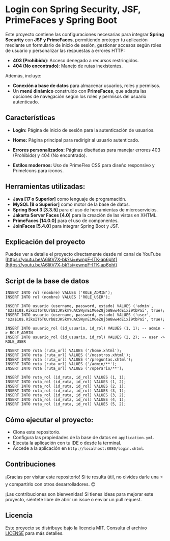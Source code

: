 # Login con Spring Security, JSF, PrimeFaces y Spring Boot

Este proyecto contiene las configuraciones necesarias para integrar **Spring Security** con **JSF y PrimeFaces**, permitiendo proteger tu aplicación mediante un formulario de inicio de sesión, gestionar accesos según roles de usuario y personalizar las respuestas a errores HTTP:

-   **403 (Prohibido)**: Acceso denegado a recursos restringidos.
-   **404 (No encontrado)**: Manejo de rutas inexistentes.

Además, incluye:

-   **Conexión a base de datos** para almacenar usuarios, roles y permisos.
-   Un **menú dinámico** construido con **PrimeFaces**, que adapta las opciones de navegación según los roles y permisos del usuario autenticado.
## Características

- **Login:** Página de inicio de sesión para la autenticación de usuarios.

- **Home:** Página principal para redirigir al usuario autenticado.

- **Errores personalizados:** Páginas diseñadas para manejar errores 403 (Prohibido) y 404 (No encontrado).

- **Estilos modernos:** Uso de PrimeFlex CSS para diseño responsivo y PrimeIcons para íconos.

##  Herramientas utilizadas:
- **Java [17 o Superior]** como lenguaje de programación.
- **MySQL [8 o Superior]** como motor de la base de datos.
- **Spring Boot 3 [3.3.5]**  para el uso de herramientas de microservicios.
- **Jakarta Server Faces [4.0]** para la creación de las vistas en XHTML.
- **PrimeFaces [14.0.0]**  para el uso de componentes.
- **JoinFaces [5.4.0]** para integrar Spring Boot y JSF.


## Explicación del proyecto

Puedes ver a detalle el proyecto directamente desde mi canal de YouTube [https://youtu.be/A6IitV7X-bk?si=ewnpF-ITK-ap6pht](https://youtu.be/A6IitV7X-bk?si=ewnpF-ITK-ap6pht)

## Script de la base de datos

```
INSERT INTO rol (nombre) VALUES ('ROLE_ADMIN');
INSERT INTO rol (nombre) VALUES ('ROLE_USER');

INSERT INTO usuario (username, password, estado) VALUES ('admin', '$2a$10$.RiksIT6TUUrb8zJKSkmYuACSWynE1MGeZ8jbW8ww4dEixi9tbPai', true);
INSERT INTO usuario (username, password, estado) VALUES ('user', '$2a$10$.RiksIT6TUUrb8zJKSkmYuACSWynE1MGeZ8jbW8ww4dEixi9tbPai', true);

INSERT INTO usuario_rol (id_usuario, id_rol) VALUES (1, 1); -- admin -> ROLE_ADMIN
INSERT INTO usuario_rol (id_usuario, id_rol) VALUES (2, 2); -- user -> ROLE_USER

INSERT INTO ruta (ruta_url) VALUES ('/home.xhtml');
INSERT INTO ruta (ruta_url) VALUES ('/nosotros.xhtml');
INSERT INTO ruta (ruta_url) VALUES ('/preguntas.xhtml');
INSERT INTO ruta (ruta_url) VALUES ('/admin/**');
INSERT INTO ruta (ruta_url) VALUES ('/operario/**');

INSERT INTO ruta_rol (id_ruta, id_rol) VALUES (1, 1);
INSERT INTO ruta_rol (id_ruta, id_rol) VALUES (1, 2);
INSERT INTO ruta_rol (id_ruta, id_rol) VALUES (2, 1);
INSERT INTO ruta_rol (id_ruta, id_rol) VALUES (3, 1);
INSERT INTO ruta_rol (id_ruta, id_rol) VALUES (3, 2);
INSERT INTO ruta_rol (id_ruta, id_rol) VALUES (4, 1);
INSERT INTO ruta_rol (id_ruta, id_rol) VALUES (5, 2);

```



## Cómo ejecutar el proyecto:

-   Clona este repositorio.
-   Configura las propiedades de la base de datos en `application.yml`.
-   Ejecuta la aplicación con tu IDE o desde la terminal.
-   Accede a la aplicación en `http://localhost:8080/login.xhtml`.

## Contribuciones

¡Gracias por visitar este repositorio! Si te resulta útil, no olvides darle una ⭐ y compartirlo con otros desarrolladores. 😊

¡Las contribuciones son bienvenidas! Si tienes ideas para mejorar este proyecto, siéntete libre de abrir un issue o enviar un pull request.

## Licencia

Este proyecto se distribuye bajo la licencia MIT. Consulta el archivo [LICENSE](LICENSE) para más detalles.
